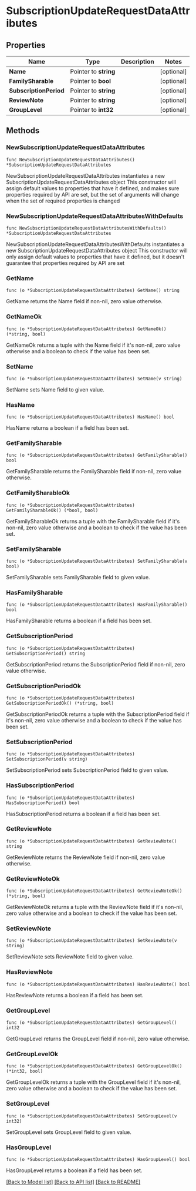 # SubscriptionUpdateRequestDataAttributes

## Properties

Name | Type | Description | Notes
------------ | ------------- | ------------- | -------------
**Name** | Pointer to **string** |  | [optional] 
**FamilySharable** | Pointer to **bool** |  | [optional] 
**SubscriptionPeriod** | Pointer to **string** |  | [optional] 
**ReviewNote** | Pointer to **string** |  | [optional] 
**GroupLevel** | Pointer to **int32** |  | [optional] 

## Methods

### NewSubscriptionUpdateRequestDataAttributes

`func NewSubscriptionUpdateRequestDataAttributes() *SubscriptionUpdateRequestDataAttributes`

NewSubscriptionUpdateRequestDataAttributes instantiates a new SubscriptionUpdateRequestDataAttributes object
This constructor will assign default values to properties that have it defined,
and makes sure properties required by API are set, but the set of arguments
will change when the set of required properties is changed

### NewSubscriptionUpdateRequestDataAttributesWithDefaults

`func NewSubscriptionUpdateRequestDataAttributesWithDefaults() *SubscriptionUpdateRequestDataAttributes`

NewSubscriptionUpdateRequestDataAttributesWithDefaults instantiates a new SubscriptionUpdateRequestDataAttributes object
This constructor will only assign default values to properties that have it defined,
but it doesn't guarantee that properties required by API are set

### GetName

`func (o *SubscriptionUpdateRequestDataAttributes) GetName() string`

GetName returns the Name field if non-nil, zero value otherwise.

### GetNameOk

`func (o *SubscriptionUpdateRequestDataAttributes) GetNameOk() (*string, bool)`

GetNameOk returns a tuple with the Name field if it's non-nil, zero value otherwise
and a boolean to check if the value has been set.

### SetName

`func (o *SubscriptionUpdateRequestDataAttributes) SetName(v string)`

SetName sets Name field to given value.

### HasName

`func (o *SubscriptionUpdateRequestDataAttributes) HasName() bool`

HasName returns a boolean if a field has been set.

### GetFamilySharable

`func (o *SubscriptionUpdateRequestDataAttributes) GetFamilySharable() bool`

GetFamilySharable returns the FamilySharable field if non-nil, zero value otherwise.

### GetFamilySharableOk

`func (o *SubscriptionUpdateRequestDataAttributes) GetFamilySharableOk() (*bool, bool)`

GetFamilySharableOk returns a tuple with the FamilySharable field if it's non-nil, zero value otherwise
and a boolean to check if the value has been set.

### SetFamilySharable

`func (o *SubscriptionUpdateRequestDataAttributes) SetFamilySharable(v bool)`

SetFamilySharable sets FamilySharable field to given value.

### HasFamilySharable

`func (o *SubscriptionUpdateRequestDataAttributes) HasFamilySharable() bool`

HasFamilySharable returns a boolean if a field has been set.

### GetSubscriptionPeriod

`func (o *SubscriptionUpdateRequestDataAttributes) GetSubscriptionPeriod() string`

GetSubscriptionPeriod returns the SubscriptionPeriod field if non-nil, zero value otherwise.

### GetSubscriptionPeriodOk

`func (o *SubscriptionUpdateRequestDataAttributes) GetSubscriptionPeriodOk() (*string, bool)`

GetSubscriptionPeriodOk returns a tuple with the SubscriptionPeriod field if it's non-nil, zero value otherwise
and a boolean to check if the value has been set.

### SetSubscriptionPeriod

`func (o *SubscriptionUpdateRequestDataAttributes) SetSubscriptionPeriod(v string)`

SetSubscriptionPeriod sets SubscriptionPeriod field to given value.

### HasSubscriptionPeriod

`func (o *SubscriptionUpdateRequestDataAttributes) HasSubscriptionPeriod() bool`

HasSubscriptionPeriod returns a boolean if a field has been set.

### GetReviewNote

`func (o *SubscriptionUpdateRequestDataAttributes) GetReviewNote() string`

GetReviewNote returns the ReviewNote field if non-nil, zero value otherwise.

### GetReviewNoteOk

`func (o *SubscriptionUpdateRequestDataAttributes) GetReviewNoteOk() (*string, bool)`

GetReviewNoteOk returns a tuple with the ReviewNote field if it's non-nil, zero value otherwise
and a boolean to check if the value has been set.

### SetReviewNote

`func (o *SubscriptionUpdateRequestDataAttributes) SetReviewNote(v string)`

SetReviewNote sets ReviewNote field to given value.

### HasReviewNote

`func (o *SubscriptionUpdateRequestDataAttributes) HasReviewNote() bool`

HasReviewNote returns a boolean if a field has been set.

### GetGroupLevel

`func (o *SubscriptionUpdateRequestDataAttributes) GetGroupLevel() int32`

GetGroupLevel returns the GroupLevel field if non-nil, zero value otherwise.

### GetGroupLevelOk

`func (o *SubscriptionUpdateRequestDataAttributes) GetGroupLevelOk() (*int32, bool)`

GetGroupLevelOk returns a tuple with the GroupLevel field if it's non-nil, zero value otherwise
and a boolean to check if the value has been set.

### SetGroupLevel

`func (o *SubscriptionUpdateRequestDataAttributes) SetGroupLevel(v int32)`

SetGroupLevel sets GroupLevel field to given value.

### HasGroupLevel

`func (o *SubscriptionUpdateRequestDataAttributes) HasGroupLevel() bool`

HasGroupLevel returns a boolean if a field has been set.


[[Back to Model list]](../README.md#documentation-for-models) [[Back to API list]](../README.md#documentation-for-api-endpoints) [[Back to README]](../README.md)


